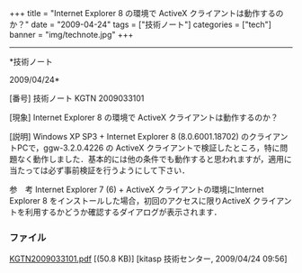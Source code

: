 ﻿+++
title = "Internet Explorer 8 の環境で ActiveX クライアントは動作するのか？"
date = "2009-04-24"
tags = ["技術ノート"]
categories = ["tech"]
banner = "img/technote.jpg"
+++

-----------------------------------------------------------------------------------------------------------------------------

*技術ノート

2009/04/24*


[番号]
技術ノート KGTN 2009033101

[現象]
Internet Explorer 8 の環境で ActiveX クライアントは動作するのか？

[説明]
Windows XP SP3 + Internet Explorer 8 (8.0.6001.18702)
のクライアントPCで，ggw-3.2.0.4226 の ActiveX
クライアントで検証したところ，特に問題なく動作しました．基本的には他の条件でも動作すると思われますが，適用に当たっては必ず事前検証を行うようにして下さい．

参　考
Internet Explorer 7 (6) + ActiveX クライアントの環境にInternet Explorer
8 をインストールした場合，初回のアクセスに限りActiveX
クライアントを利用するかどうか確認するダイアログが表示されます．


### ファイル

 
 


[KGTN2009033101.pdf](http://techreport.kitasp.net/attachments/download/9/KGTN2009033101.pdf)
 [(50.8 KB)] [kitasp 技術センター, 2009/04/24
09:56]


 


 

